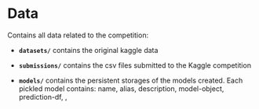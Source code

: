 # Data

Contains all data related to the competition:  

* **`datasets/`** contains the original kaggle data

* **`submissions/`** contains the csv files submitted to the Kaggle competition

* **`models/`** contains the persistent storages of the models created. Each pickled model contains: name, alias, description, model-object, prediction-df, <training-time>, <predicting-time>

